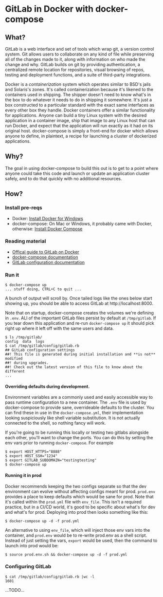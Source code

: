 # GitLab in Docker with docker-compose

## What?

GitLab is a web interface and set of tools which wrap git, a version control system. Git allows users to collaborate on any kind of file while preserving all of the changes made to it, along with information on who made the change and why. GitLab builds on git by providing authentication, a centralized remote location for repositories, visual browsing of repos, testing and deployment functions, and a suite of third-party integrations.

Docker is a _containerization_ system which operates similar to BSD's jails and Solaris's zones. It's called containerization because it's likened to the containers used in shipping. The shipper doesn't need to know what's in the box to do whatever it needs to do in shipping it somewhere. It's just a box constructed to a particular standard with the exact same interfaces as every other box they handle. Docker containers offer a similar functionality for applications. Anyone can build a tiny Linux system with the desired application in a container image, ship that image to any Linux host that can run Docker, and expect that the application will run exactly as it had on its original host. docker-compose is simply a front-end for docker which allows anyone to define, in plaintext, a recipe for launching a cluster of dockerized applications.

## Why?

The goal in using docker-compose to build this out is to get to a point where anyone could take this code and launch or update an application cluster safely, and to do that quickly with no additional resources.

## How?

### Install pre-reqs

* Docker: [Install Docker for Windows](https://docs.docker.com/docker-for-windows/install/)
* docker-compose: On Mac or Windows, it probably came with Docker, otherwise: [Install Docker Compose](https://docs.docker.com/compose/install/)

### Reading material

* [Offical guide to GitLab on Docker](https://docs.gitlab.com/omnibus/docker/)
* [docker-compose documentation](https://docs.docker.com/compose/overview/)
* [GitLab configuration documentation](https://docs.gitlab.com/omnibus/settings/configuration.html)

### Run it

    $ docker-compose up
    ... stuff doing, CTRL+C to quit ...

A bunch of output will scroll by. Once tailed logs like the ones below start showing up, you should be able to access GitLab at http://localhost:8000.

Note that on startup, docker-compose creates the volumes we're defining in `.env`. ALl of the important GitLab files persist by default at `/tmp/gitlab`. If you tear down this application and re-run `docker-compose up` it should pick right up where it left off with the same users and data.

    $ ls /tmp/gitlab/
    config  data  logs
    $ cat /tmp/gitlab/config/gitlab.rb
    ## GitLab configuration settings
    ##! This file is generated during initial installation and **is not** modified
    ##! during upgrades.
    ##! Check out the latest version of this file to know about the different
    ...


#### Overriding defaults during development.

Environment variables are a commonly used and easily accessible way to pass runtime configuration to a new container. The `.env` file is used by docker-compose to provide sane, overrideable defaults to the cluster. You can find these in use in the `docker-compose.yml`, their implementation looking suspiciously like shell variable substitution. It is not actually connected to the shell, so nothing fancy will work.

If you're going to be running this locally or testing two gitlabs alongside each other, you'll want to change the ports. You can do this by setting the env vars prior to running `docker-compose`. For example

    $ export HOST_HTTPS="8888"
    $ export HOST_SSH="1234"
    $ export GITLAB_SUBDOMAIN="testingtesting"
    $ docker-compose up

#### Running it in prod

Docker recommends keeping the two configs separate so that the dev environment can evolve without affecting configs meant for prod. `prod.env` provides a place to keep defaults which would be sane for prod. Note that it's called within the `prod.yml` file with `env_file`. This isn't a required practice, but in a CI/CD world, it's good to be specific about what's for dev and what's for prod. Deploying into prod then looks something like this:

    $ docker-compose up -d -f prod.yml

An alternative to using `env_file`, which will inject those env vars into the container, and `prod.env` would be to re-write prod.env as a shell script. Instead of just setting the vars, `export` would be used, then the command to launch into prod would be:

    $ source prod.env.sh && docker-compose up -d -f prod.yml

### Configuring GitLab

    $ cat /tmp/gitlab/config/gitlab.rb |wc -l
    1601

...TODO...
